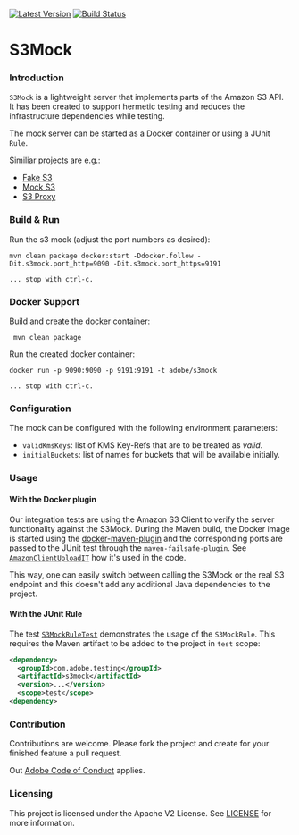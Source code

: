 [![Latest Version](https://img.shields.io/maven-central/v/com.adobe.testing/s3mock.svg?maxAge=3600&label=Latest%20Release)](http://search.maven.org/#search%7Cga%7C1%7Cg%3Acom.adobe.testing%20a%3As3mock)
[![Build Status](https://travis-ci.org/adobe/S3Mock.svg?branch=master)](https://travis-ci.org/adobe/S3Mock)

S3Mock
======

### Introduction

`S3Mock` is a lightweight server that implements parts of the Amazon S3 API.
It has been created to support hermetic testing and reduces the infrastructure dependencies while testing.

The mock server can be started as a Docker container or using a JUnit `Rule`.

Similiar projects are e.g.:

 - [Fake S3](https://github.com/jubos/fake-s3)
 - [Mock S3](https://github.com/jserver/mock-s3)
 - [S3 Proxy](https://github.com/andrewgaul/s3proxy)

### Build & Run

Run the s3 mock (adjust the port numbers as desired):

    mvn clean package docker:start -Ddocker.follow -Dit.s3mock.port_http=9090 -Dit.s3mock.port_https=9191

    ... stop with ctrl-c.

### Docker Support

Build and create the docker container:

     mvn clean package

Run the created docker container:

    docker run -p 9090:9090 -p 9191:9191 -t adobe/s3mock

    ... stop with ctrl-c.

### Configuration

The mock can be configured with the following environment parameters:

- `validKmsKeys`: list of KMS Key-Refs that are to be treated as *valid*.
- `initialBuckets`: list of names for buckets that will be available initially.

### Usage

#### With the Docker plugin

Our integration tests are using the Amazon S3 Client to verify the server functionality against the S3Mock. During the Maven build, the Docker image is started using the [docker-maven-plugin](https://dmp.fabric8.io/) and the corresponding ports are passed to the JUnit test through the `maven-failsafe-plugin`. See [`AmazonClientUploadIT`](src/test/java/com/adobe/testing/s3mock/its/AmazonClientUploadIT.java) how it's used in the code.

This way, one can easily switch between calling the S3Mock or the real S3 endpoint and this doesn't add any additional Java dependencies to the project.

#### With the JUnit Rule

The test [`S3MockRuleTest`](src/test/java/com/adobe/testing/s3mock/S3MockRuleTest.java) demonstrates the usage of the `S3MockRule`. This requires the Maven artifact to be added to the project in `test` scope:

```xml
<dependency>
  <groupId>com.adobe.testing</groupId>
  <artifactId>s3mock</artifactId>
  <version>...</version>
  <scope>test</scope>
<dependency>
```

### Contribution

Contributions are welcome. Please fork the project and create for your finished feature a pull request.

Out [Adobe Code of Conduct](CODE_OF_CONDUCT.md) applies.

### Licensing

This project is licensed under the Apache V2 License. See [LICENSE](LICENSE) for more information.
